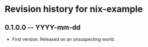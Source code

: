 # Revision history for nix-example

## 0.1.0.0 -- YYYY-mm-dd

* First version. Released on an unsuspecting world.
